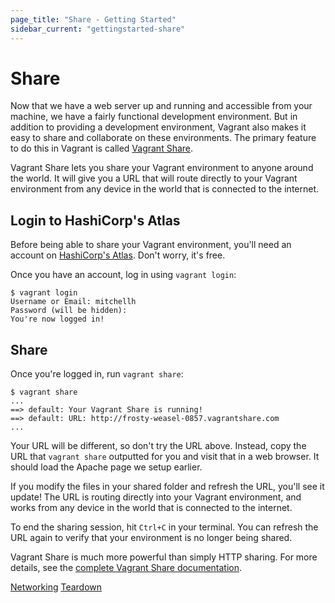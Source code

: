 ```yaml
---
page_title: "Share - Getting Started"
sidebar_current: "gettingstarted-share"
---
```


# Share

Now that we have a web server up and running and accessible from your machine,
we have a fairly functional development environment. But in addition to
providing a development environment, Vagrant also makes it easy to share
and collaborate on these environments. The primary feature to do this in
Vagrant is called [Vagrant Share](/v2/share/index.html).

Vagrant Share lets you share your Vagrant environment to anyone around the
world. It will give you a URL that will route directly to your Vagrant
environment from any device in the world that is connected to the internet.

## Login to HashiCorp's Atlas

Before being able to share your Vagrant environment, you'll need an account on
[HashiCorp's Atlas](https://atlas.hashicorp.com). Don't worry, it's free.

Once you have an account, log in using `vagrant login`:

```
$ vagrant login
Username or Email: mitchellh
Password (will be hidden):
You're now logged in!
```

## Share

Once you're logged in, run `vagrant share`:

```
$ vagrant share
...
==> default: Your Vagrant Share is running!
==> default: URL: http://frosty-weasel-0857.vagrantshare.com
...
```

Your URL will be different, so don't try the URL above. Instead, copy
the URL that `vagrant share` outputted for you and visit that in a web
browser. It should load the Apache page we setup earlier.

If you modify the files in your shared folder and refresh the URL, you'll
see it update! The URL is routing directly into your Vagrant environment,
and works from any device in the world that is connected to the internet.

To end the sharing session, hit `Ctrl+C` in your terminal. You can refresh
the URL again to verify that your environment is no longer being shared.

Vagrant Share is much more powerful than simply HTTP sharing. For more
details, see the [complete Vagrant Share documentation](/v2/share/index.html).

<a href="/v2/getting-started/networking.html" class="button inline-button prev-button">Networking</a>
<a href="/v2/getting-started/teardown.html" class="button inline-button next-button">Teardown</a>
